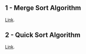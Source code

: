 ## 1 - Merge Sort Algorithm 
[Link](https://github.com/ademyalcin27/algorithms/tree/main/Sorting-Algorithms/MergeSorted).

## 2 - Quick Sort Algorithm 
[Link](https://github.com/ademyalcin27/algorithms/tree/main/Sorting-Algorithms/QuickSort).

